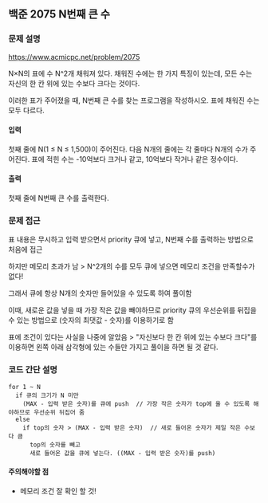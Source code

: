 ## 백준 2075 N번째 큰 수

### 문제 설명

https://www.acmicpc.net/problem/2075

N×N의 표에 수 N^2개 채워져 있다. 채워진 수에는 한 가지 특징이 있는데, 모든 수는 자신의 한 칸 위에 있는 수보다 크다는 것이다.

이러한 표가 주어졌을 때, N번째 큰 수를 찾는 프로그램을 작성하시오. 표에 채워진 수는 모두 다르다.


#### 입력
첫째 줄에 N(1 ≤ N ≤ 1,500)이 주어진다. 다음 N개의 줄에는 각 줄마다 N개의 수가 주어진다. 표에 적힌 수는 -10억보다 크거나 같고, 10억보다 작거나 같은 정수이다.

#### 출력
첫째 줄에 N번째 큰 수를 출력한다.

### 문제 접근

표 내용은 무시하고 입력 받으면서 priority 큐에 넣고, N번째 수를 출력하는 방법으로 처음에 접근

하지만 메모리 초과가 남 > N^2개의 수를 모두 큐에 넣으면 메모리 조건을 만족할수가 없다!

그래서 큐에 항상 N개의 숫자만 들어있을 수 있도록 하여 풀이함

이때, 새로운 값을 넣을 때 가장 작은 값을 빼야하므로 priority 큐의 우선순위를 뒤집을 수 있는 방법으로 (숫자의 최댓값 - 숫자)를 이용하기로 함

표에 조건이 있다는 사실을 나중에 알았음 > "자신보다 한 칸 위에 있는 수보다 크다"를 이용하면 왼쪽 아래 삼각형에 있는 수들만 가지고 풀이을 하면 될 것 같다.

### 코드 간단 설명
```
for 1 ~ N
  if 큐의 크기가 N 미만
    (MAX - 입력 받은 숫자)를 큐에 push  // 가장 작은 숫자가 top에 올 수 있도록 해야하므로 우선순위 뒤집어 줌
  else
    if top의 숫자 > (MAX - 입력 받은 숫자)  // 새로 들어온 숫자가 제일 작은 수보다 큼
      top의 숫자를 빼고
      새로 들어온 값을 큐에 넣는다. ((MAX - 입력 받은 숫자)를 push)
```

#### 주의해야할 점
- 메모리 조건 잘 확인 할 것!

